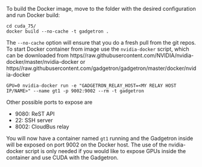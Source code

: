 
To build the Docker image, move to the folder with the desired configuration and run Docker build:

    cd cuda_75/
    docker build --no-cache -t gadgetron .

The `--no-cache` option will ensure that you do a fresh pull from the git repos. To start Docker container from image use the `nvidia-docker` script, which can be downloaded from https//raw.githubusercontent.com/NVIDIA/nvidia-docker/master/nvidia-docker or https//raw.githubusercontent.com/gadgetron/gadgetron/master/docker/nvidia-docker 

    GPU=0 nvidia-docker run -e "GADGETRON_RELAY_HOST=<MY RELAY HOST IP/NAME>" --name gt1 -p 9002:9002 --rm -t gadgetron

Other possible ports to expose are

* 9080: ReST API
* 22: SSH server
* 8002: CloudBus relay
 
You will now have a container named `gt1` running and the Gadgetron inside will be exposed on port 9002 on the Docker host. The use of the nvidia-docker script is only needed if you would like to expose GPUs inside the container and use CUDA with the Gadgetron. 

